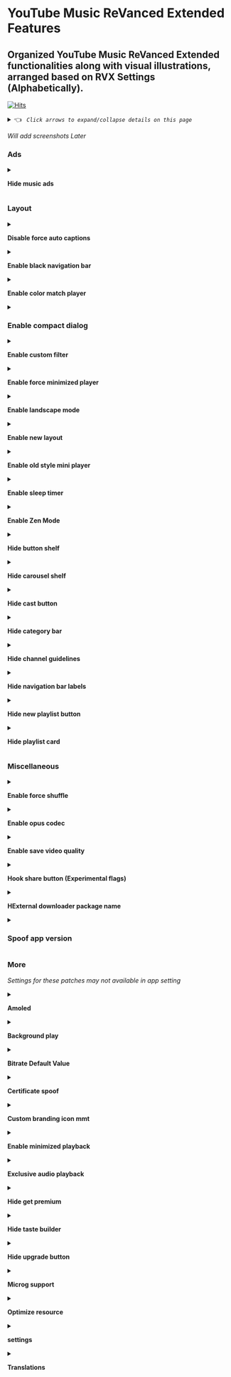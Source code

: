 # YouTube Music ReVanced Extended Features

## Organized YouTube Music ReVanced Extended functionalities along with visual illustrations, arranged based on RVX Settings (Alphabetically).

[![Hits](https://hits.sh/github.com/kazimmt/rvx-music-features/hits.svg)](https://hits.sh/github.com/kazimmt/rvx-music-features/hits/)

<details><summary> 👈 <code><i> Click arrows to expand/collapse details on this page </i></code></summary></details>

<i>Will add screenshots Later</i>

### Ads

<details>
<summary>

**Hide music ads**</summary>
>Hides ads before playing a music.

</details>

### Layout

<details>
<summary>

**Disable force auto captions**</summary>
>Disables forced auto captions.

</details>

<details>
<summary>

**Enable black navigation bar**</summary>
>Sets the navigation bar color to black.

</details>

<details>
<summary>

**Enable color match player**</summary>
>Matches the color of the mini player and the fullscreen player.

</details>

<details>
<summary>

### Enable compact dialog</summary>
>Enable compact dialog on phone.

</details>

<details>
<summary>

**Enable custom filter**</summary>
>Enables custom filter to hide layout components.

<i>WIth edit custom filter menu, you can add/edit layout components to filter</i>
</details>

<details>
<summary>

**Enable force minimized player**</summary>
>Permanently keep player minimized even if another track is played.

</details>

<details>
<summary>

**Enable landscape mode**</summary>
>Enables entry into landscape mode by screen rotation on the phone.

</details>

<details>
<summary>

**Enable new layout**</summary>
>Enable new player layouts. (YT Music v5.47.51+)

</details>

<details>
<summary>

**Enable old style mini player**</summary>
>Return the mini players to old style. (for YT Music v5.55.53+)

</details>

<details>
<summary>

**Enable sleep timer**</summary>
>Add sleep timer to flyout menu.

</details>

<details>
<summary>

**Enable Zen Mode**</summary>
>Adds a grey tint to the video player to reduce eye strain.

</details>

<details>
<summary>

**Hide button shelf**</summary>
>Hides the button shelf from homepage and explorer.

</details>

<details>
<summary>

**Hide carousel shelf**</summary>
>Hides the carousel shelf from homepage and explorer.

</details>

<details>
<summary>

**Hide cast button**</summary>
>Hides the cast button in the video player and header.

</details>

<details>
<summary>

**Hide category bar**</summary>
>Hides the music category bar at the top of the homepage.

</details>

<details>
<summary>

**Hide channel guidelines**</summary>
>Hides channel guidelines at the tof of comments.

</details>

<details>
<summary>

**Hide navigation bar labels**</summary>
>Hides labels in navigation bar.

</details>

<details>
<summary>

**Hide new playlist button**</summary>
>Hide the "New playlist" button in the library.

</details>

<details>
<summary>

**Hide playlist card**</summary>
>Hides the playlist card from homepage.

</details>

### Miscellaneous

<details>
<summary>

**Enable force shuffle**</summary>
>Enable force shuffle even if another track is played.

</details>

<details>
<summary>

**Enable opus codec**</summary>
>Enables 250/251 opus codec when playing audio.

</details>

<details>
<summary>

**Enable save video quality**</summary>
>Save the video quality value whenever you change the video quality.

</details>

<details>
<summary>

**Hook share button (Experimental flags)**</summary>
>Replace share button with external download button.

</details>

<details>
<summary>

**HExternal downloader package name**</summary>
>Options to select package name of your installed downloader app

</details>

<details>
<summary>

### Spoof app version</summary>
>Spoof the YouTube Music client version.

</details>

### More

<i>Settings for these patches may not available in app setting</i>

<details>
<summary>
  
**Amoled**</summary>
>Applies pure black theme in flyout panels.

</details>

<details>
<summary>
  
**Background play**</summary>
>Enables playing music in the background.

</details>

<details>
<summary>

**Bitrate Default Value**</summary>
>Set the audio quality to "Always High" when you first install the app.

</details>

<details>
<summary>

**Certificate spoof**</summary>
>Spoofs the YouTube Music certificate for Android Auto.

</details>

<details>
<summary>

**Custom branding icon mmt**</summary>
>Changes the YouTube Music launcher icon to MMT.

</details>

<details>
<summary>

**Enable minimized playback**</summary>
>Enables minimized playback on Kids music.

</details>

<details>
<summary>
  
**Exclusive audio playback**</summary>
>Enables the option to play music without video.

</details>

<details>
<summary>
  
**Hide get premium**</summary>
>Hides "Get Premium" label from the account menu.

</details>

<details>
<summary>
  
**Hide taste builder**</summary>
>Hides the "Tell us which artists you like" card from homepage.

</details>

<details>
<summary>
  
**Hide upgrade button**</summary>
>Hides upgrade button from navigation bar and hide upgrade banner from homepage.

</details>

<details>
<summary>
  
**Microg support**</summary>
>Allows ReVanced Music to run without root and under a different package name with MicroG.

</details>

<details>
<summary>
  
**Optimize resource**</summary>
>Remove unnecessary resources.

</details>

<details>
<summary>
  
**settings**</summary>
>Adds settings for ReVanced to YouTube Music.

</details>

<details>
<summary>
  
**Translations**</summary>
>Add Crowdin translations for YouTube Music.

</details>
